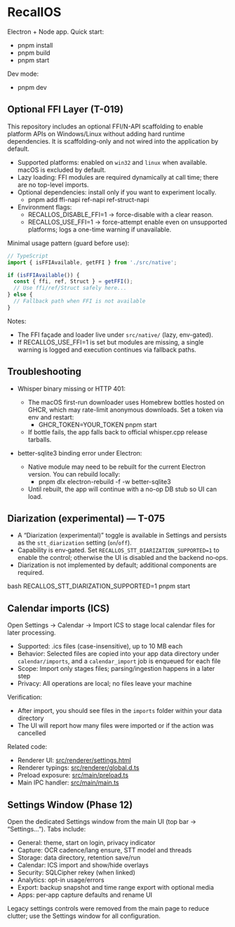 # RecallOS

Electron + Node app. Quick start:

- pnpm install
- pnpm build
- pnpm start

Dev mode:

- pnpm dev

## Optional FFI Layer (T-019)

This repository includes an optional FFI/N-API scaffolding to enable platform APIs on Windows/Linux without adding hard runtime dependencies. It is scaffolding-only and not wired into the application by default.

- Supported platforms: enabled on `win32` and `linux` when available. macOS is excluded by default.
- Lazy loading: FFI modules are required dynamically at call time; there are no top-level imports.
- Optional dependencies: install only if you want to experiment locally.
  - pnpm add ffi-napi ref-napi ref-struct-napi
- Environment flags:
  - RECALLOS_DISABLE_FFI=1 → force-disable with a clear reason.
  - RECALLOS_USE_FFI=1 → force-attempt enable even on unsupported platforms; logs a one-time warning if unavailable.

Minimal usage pattern (guard before use):

```ts
// TypeScript
import { isFFIAvailable, getFFI } from './src/native';

if (isFFIAvailable()) {
  const { ffi, ref, Struct } = getFFI();
  // Use ffi/ref/Struct safely here...
} else {
  // Fallback path when FFI is not available
}
```

Notes:
- The FFI façade and loader live under `src/native/` (lazy, env-gated).
- If RECALLOS_USE_FFI=1 is set but modules are missing, a single warning is logged and execution continues via fallback paths.

## Troubleshooting

- Whisper binary missing or HTTP 401:
	- The macOS first-run downloader uses Homebrew bottles hosted on GHCR, which may rate-limit anonymous downloads. Set a token via env and restart:
		- GHCR_TOKEN=YOUR_TOKEN pnpm start
	- If bottle fails, the app falls back to official whisper.cpp release tarballs.

- better-sqlite3 binding error under Electron:
	- Native module may need to be rebuilt for the current Electron version. You can rebuild locally:
		- pnpm dlx electron-rebuild -f -w better-sqlite3
	- Until rebuilt, the app will continue with a no-op DB stub so UI can load.


## Diarization (experimental) — T-075

- A “Diarization (experimental)” toggle is available in Settings and persists as the `stt_diarization` setting (`on`/`off`).
- Capability is env‑gated. Set `RECALLOS_STT_DIARIZATION_SUPPORTED=1` to enable the control; otherwise the UI is disabled and the backend no‑ops.
- Diarization is not implemented by default; additional components are required.

bash
RECALLOS_STT_DIARIZATION_SUPPORTED=1 pnpm start
## Calendar imports (ICS)

Open Settings → Calendar → Import ICS to stage local calendar files for later processing.

- Supported: .ics files (case-insensitive), up to 10 MB each
- Behavior: Selected files are copied into your app data directory under `calendar/imports`, and a `calendar_import` job is enqueued for each file
- Scope: Import only stages files; parsing/ingestion happens in a later step
- Privacy: All operations are local; no files leave your machine

Verification:
- After import, you should see files in the `imports` folder within your data directory
- The UI will report how many files were imported or if the action was cancelled

Related code:
- Renderer UI: [src/renderer/settings.html](src/renderer/settings.html)
- Renderer typings: [src/renderer/global.d.ts](src/renderer/global.d.ts)
- Preload exposure: [src/main/preload.ts](src/main/preload.ts)
- Main IPC handler: [src/main/main.ts](src/main/main.ts)

## Settings Window (Phase 12)

Open the dedicated Settings window from the main UI (top bar → “Settings…”). Tabs include:

- General: theme, start on login, privacy indicator
- Capture: OCR cadence/lang ensure, STT model and threads
- Storage: data directory, retention save/run
- Calendar: ICS import and show/hide overlays
- Security: SQLCipher rekey (when linked)
- Analytics: opt-in usage/errors
- Export: backup snapshot and time range export with optional media
- Apps: per‑app capture defaults and rename UI

Legacy settings controls were removed from the main page to reduce clutter; use the Settings window for all configuration.